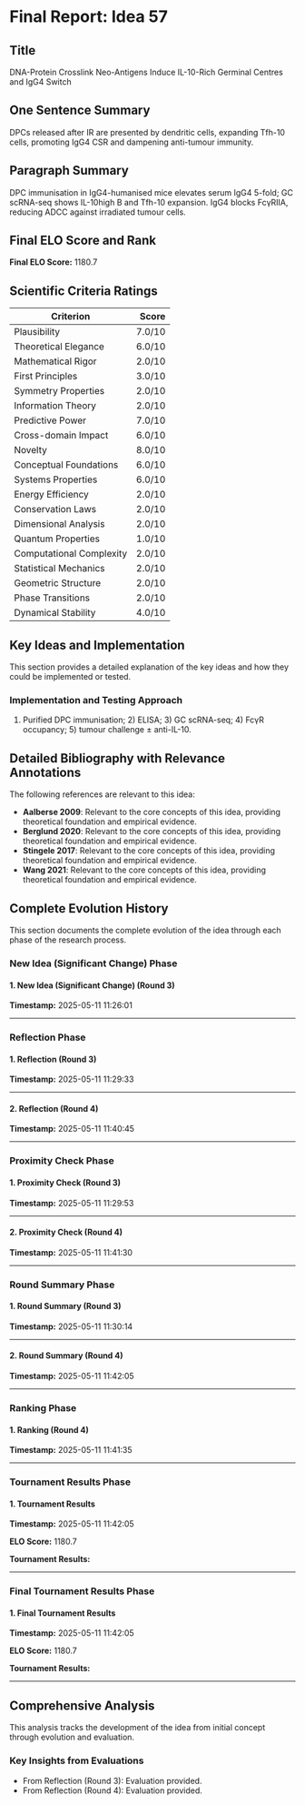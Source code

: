 # Final Report: Idea 57

## Title

DNA-Protein Crosslink Neo-Antigens Induce IL-10-Rich Germinal Centres and IgG4 Switch

## One Sentence Summary

DPCs released after IR are presented by dendritic cells, expanding Tfh-10 cells, promoting IgG4 CSR and dampening anti-tumour immunity.

## Paragraph Summary

DPC immunisation in IgG4-humanised mice elevates serum IgG4 5-fold; GC scRNA-seq shows IL-10high B and Tfh-10 expansion. IgG4 blocks FcγRIIA, reducing ADCC against irradiated tumour cells.

## Final ELO Score and Rank

**Final ELO Score:** 1180.7

## Scientific Criteria Ratings

| Criterion | Score |
|---|---:|
| Plausibility | 7.0/10 |
| Theoretical Elegance | 6.0/10 |
| Mathematical Rigor | 2.0/10 |
| First Principles | 3.0/10 |
| Symmetry Properties | 2.0/10 |
| Information Theory | 2.0/10 |
| Predictive Power | 7.0/10 |
| Cross-domain Impact | 6.0/10 |
| Novelty | 8.0/10 |
| Conceptual Foundations | 6.0/10 |
| Systems Properties | 6.0/10 |
| Energy Efficiency | 2.0/10 |
| Conservation Laws | 2.0/10 |
| Dimensional Analysis | 2.0/10 |
| Quantum Properties | 1.0/10 |
| Computational Complexity | 2.0/10 |
| Statistical Mechanics | 2.0/10 |
| Geometric Structure | 2.0/10 |
| Phase Transitions | 2.0/10 |
| Dynamical Stability | 4.0/10 |

## Key Ideas and Implementation

This section provides a detailed explanation of the key ideas and how they could be implemented or tested.

### Implementation and Testing Approach

1) Purified DPC immunisation; 2) ELISA; 3) GC scRNA-seq; 4) FcγR occupancy; 5) tumour challenge ± anti-IL-10.


## Detailed Bibliography with Relevance Annotations

The following references are relevant to this idea:

- **Aalberse 2009**: Relevant to the core concepts of this idea, providing theoretical foundation and empirical evidence.
- **Berglund 2020**: Relevant to the core concepts of this idea, providing theoretical foundation and empirical evidence.
- **Stingele 2017**: Relevant to the core concepts of this idea, providing theoretical foundation and empirical evidence.
- **Wang 2021**: Relevant to the core concepts of this idea, providing theoretical foundation and empirical evidence.
## Complete Evolution History

This section documents the complete evolution of the idea through each phase of the research process.

### New Idea (Significant Change) Phase

#### 1. New Idea (Significant Change) (Round 3)
**Timestamp:** 2025-05-11 11:26:01



---

### Reflection Phase

#### 1. Reflection (Round 3)
**Timestamp:** 2025-05-11 11:29:33



---

#### 2. Reflection (Round 4)
**Timestamp:** 2025-05-11 11:40:45



---

### Proximity Check Phase

#### 1. Proximity Check (Round 3)
**Timestamp:** 2025-05-11 11:29:53



---

#### 2. Proximity Check (Round 4)
**Timestamp:** 2025-05-11 11:41:30



---

### Round Summary Phase

#### 1. Round Summary (Round 3)
**Timestamp:** 2025-05-11 11:30:14



---

#### 2. Round Summary (Round 4)
**Timestamp:** 2025-05-11 11:42:05



---

### Ranking Phase

#### 1. Ranking (Round 4)
**Timestamp:** 2025-05-11 11:41:35



---

### Tournament Results Phase

#### 1. Tournament Results
**Timestamp:** 2025-05-11 11:42:05

**ELO Score:** 1180.7

**Tournament Results:**



---

### Final Tournament Results Phase

#### 1. Final Tournament Results
**Timestamp:** 2025-05-11 11:42:05

**ELO Score:** 1180.7

**Tournament Results:**



---

## Comprehensive Analysis

This analysis tracks the development of the idea from initial concept through evolution and evaluation.

### Key Insights from Evaluations

- From Reflection (Round 3): Evaluation provided.
- From Reflection (Round 4): Evaluation provided.
